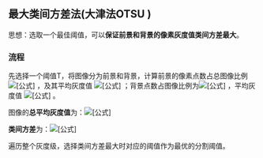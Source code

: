 ## 最大类间方差法(大津法OTSU )

思想：选取一个最佳阈值，可以**保证前景和背景的像素灰度值类间方差最大**。

### 流程

先选择一个阈值T，将图像分为前景和背景，计算前景的像素点数占总图像比例 ![[公式]](https://www.zhihu.com/equation?tex=w_%7B0%7D) ，及其平均灰度值 ![[公式]](https://www.zhihu.com/equation?tex=u_%7B0%7D) ；背景点数占图像比例为![[公式]](https://www.zhihu.com/equation?tex=w_%7B1%7D) ，平均灰度值 ![[公式]](https://www.zhihu.com/equation?tex=u_%7B1%7D) 。

图像的**总平均灰度值**为：![[公式]](https://www.zhihu.com/equation?tex=u%3Dw_%7B0%7Du_%7B0%7D%2Bw_%7B1%7Du_%7B1%7D)

**类间方差**为：![[公式]](https://www.zhihu.com/equation?tex=g%3Dw_%7B0%7D%28u_%7B0%7D-u%29%5E2%2Bw_%7B1%7D%28u_%7B1%7D-u%29%5E2)

遍历整个灰度级，选择类间方差最大时对应的阈值作为最优的分割阈值。